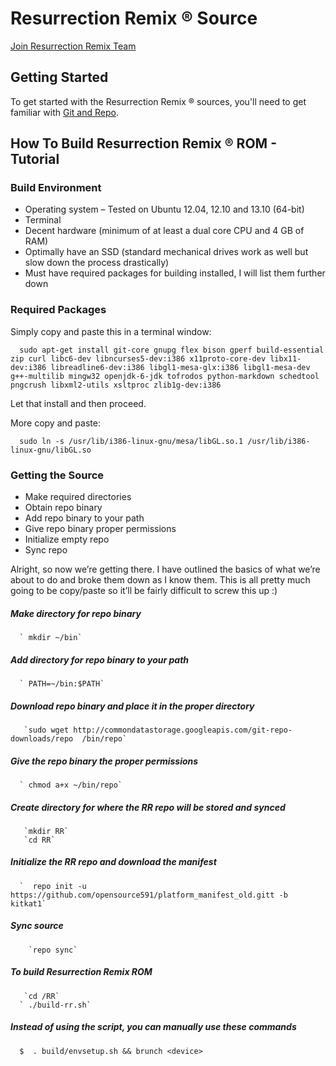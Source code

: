 Resurrection Remix ® Source
===================


[Join Resurrection Remix Team](http://www.resurrectionremix.com)

Getting Started
---------------
To get started with the Resurrection Remix ® sources, you'll need to get
familiar with [Git and Repo](http://source.android.com/source/version-control.html).

How To Build Resurrection Remix ® ROM - Tutorial
--------

### Build Environment

- Operating system – Tested on Ubuntu 12.04, 12.10 and 13.10 (64-bit)
- Terminal
- Decent hardware (minimum of at least a dual core CPU and 4 GB of RAM)
- Optimally have an SSD (standard mechanical drives work as well but slow down the process drastically)
- Must have required packages for building installed, I will list them further down

### Required Packages
Simply copy and paste this in a terminal window:

      sudo apt-get install git-core gnupg flex bison gperf build-essential zip curl libc6-dev libncurses5-dev:i386 x11proto-core-dev libx11-dev:i386 libreadline6-dev:i386 libgl1-mesa-glx:i386 libgl1-mesa-dev g++-multilib mingw32 openjdk-6-jdk tofrodos python-markdown schedtool pngcrush libxml2-utils xsltproc zlib1g-dev:i386

Let that install and then proceed.

More copy and paste:

      sudo ln -s /usr/lib/i386-linux-gnu/mesa/libGL.so.1 /usr/lib/i386-linux-gnu/libGL.so

### Getting the Source
- Make required directories
- Obtain repo binary
- Add repo binary to your path
- Give repo binary proper permissions
- Initialize empty repo
- Sync repo

Alright, so now we’re getting there. I have outlined the basics of what we’re about to do and broke them down as I know them. This is all pretty much going to be copy/paste so it’ll be fairly difficult to screw this up :)

##### Make directory for repo binary

      ` mkdir ~/bin`

##### Add directory for repo binary to your path

      ` PATH=~/bin:$PATH`

##### Download repo binary and place it in the proper directory

       `sudo wget http://commondatastorage.googleapis.com/git-repo-downloads/repo  /bin/repo`

##### Give the repo binary the proper permissions

      ` chmod a+x ~/bin/repo`

##### Create directory for where the RR repo will be stored and synced

       `mkdir RR`
       `cd RR`

##### Initialize the RR repo and download the manifest

      `  repo init -u https://github.com/opensource591/platform_manifest_old.gitt -b kitkat1`

##### Sync source

        `repo sync`

##### To build Resurrection Remix ROM

       `cd /RR`
      ` ./build-rr.sh`
      
##### Instead of using the script, you can manually use these commands

      $  . build/envsetup.sh && brunch <device>

